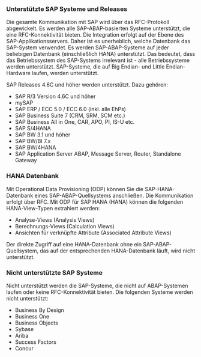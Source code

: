 ### Unterstützte SAP Systeme und Releases
Die gesamte Kommunikation mit SAP wird über das RFC-Protokoll abgewickelt. Es werden alle SAP-ABAP-basierten Systeme unterstützt, die eine RFC-Konnektivität bieten.
Die Integration erfolgt auf der Ebene des SAP-Applikationsservers. Daher ist es unerheblich, welche Datenbank das SAP-System verwendet.
Es werden SAP-ABAP-Systeme auf jeder beliebigen Datenbank (einschließlich HANA) unterstützt.
Das bedeutet, dass das Betriebssystem des SAP-Systems irrelevant ist - alle Betriebssysteme werden unterstützt.
SAP-Systeme, die auf Big Endian- und Little Endian-Hardware laufen, werden unterstützt.

SAP Releases 4.6C und höher werden unterstützt. Dazu gehören:
<br/> 	
* SAP R/3 Version 4.6C und höher
* mySAP
* SAP ERP / ECC 5.0 / ECC 6.0 (inkl. alle EhPs)
* SAP Business Suite 7 (CRM, SRM, SCM etc.)
* SAP Business All in One, CAR, APO, PI, IS-U etc.
* SAP S/4HANA
* SAP BW 3.1 und höher
* SAP BW/BI 7.x
* SAP BW/4HANA
* SAP Application Server ABAP, Message Server, Router, Standalone Gateway

### HANA Datenbank
Mit Operational Data Provisioning (ODP) können Sie die SAP-HANA-Datenbank eines SAP-ABAP-Quellsystems anschließen.
Die Kommunikation erfolgt über RFC. 
Mit ODP für SAP HANA (HANA) können die folgenden HANA-View-Typen extrahiert werden:
- Analyse-Views (Analysis Views)
- Berechnungs-Views (Calculation Views)
- Ansichten für verknüpfte Attribute (Associated Attribute Views)

Der direkte Zugriff auf eine HANA-Datenbank ohne ein SAP-ABAP-Quellsystem, das auf der entsprechenden HANA-Datenbank läuft, wird nicht unterstützt.

### Nicht unterstützte SAP Systeme
Nicht unterstützt werden die SAP-Systeme, die nicht auf ABAP-Systemen laufen oder keine RFC-Konnektivität bieten. Die folgenden Systeme werden nicht unterstützt:
- Business By Design 
- Business One
- Business Objects
- Sybase
- Ariba
- Success Factors
- Concur
